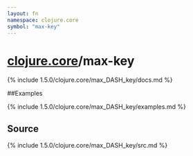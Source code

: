 ```yaml
---
layout: fn
namespace: clojure.core
symbol: "max-key"
---
```


# [clojure.core](../)/max-key

{% include 1.5.0/clojure.core/max_DASH_key/docs.md %}

##Examples

{% include 1.5.0/clojure.core/max_DASH_key/examples.md %}
## Source
{% include 1.5.0/clojure.core/max_DASH_key/src.md %}

